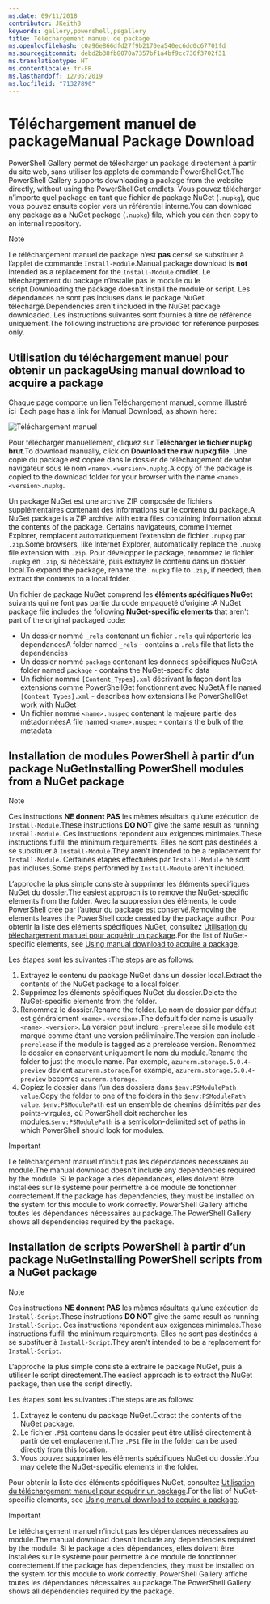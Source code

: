 ```yaml
---
ms.date: 09/11/2018
contributor: JKeithB
keywords: gallery,powershell,psgallery
title: Téléchargement manuel de package
ms.openlocfilehash: c0a96e866dfd27f9b2170ea540ec6dd0c67701fd
ms.sourcegitcommit: debd2b38fb8070a7357bf1a4bf9cc736f3702f31
ms.translationtype: HT
ms.contentlocale: fr-FR
ms.lasthandoff: 12/05/2019
ms.locfileid: "71327890"
---
```

# <a name="manual-package-download"></a><span data-ttu-id="a8de9-103">Téléchargement manuel de package</span><span class="sxs-lookup"><span data-stu-id="a8de9-103">Manual Package Download</span></span>

<span data-ttu-id="a8de9-104">PowerShell Gallery permet de télécharger un package directement à partir du site web, sans utiliser les applets de commande PowerShellGet.</span><span class="sxs-lookup"><span data-stu-id="a8de9-104">The PowerShell Gallery supports downloading a package from the website directly, without using the PowerShellGet cmdlets.</span></span> <span data-ttu-id="a8de9-105">Vous pouvez télécharger n’importe quel package en tant que fichier de package NuGet (`.nupkg`), que vous pouvez ensuite copier vers un référentiel interne.</span><span class="sxs-lookup"><span data-stu-id="a8de9-105">You can download any package as a NuGet package (`.nupkg`) file, which you can then copy to an internal repository.</span></span>

> [!NOTE]
> <span data-ttu-id="a8de9-106">Le téléchargement manuel de package n’est **pas** censé se substituer à l’applet de commande `Install-Module`.</span><span class="sxs-lookup"><span data-stu-id="a8de9-106">Manual package download is **not** intended as a replacement for the `Install-Module` cmdlet.</span></span>
> <span data-ttu-id="a8de9-107">Le téléchargement du package n’installe pas le module ou le script.</span><span class="sxs-lookup"><span data-stu-id="a8de9-107">Downloading the package doesn't install the module or script.</span></span> <span data-ttu-id="a8de9-108">Les dépendances ne sont pas incluses dans le package NuGet téléchargé.</span><span class="sxs-lookup"><span data-stu-id="a8de9-108">Dependencies aren't included in the NuGet package downloaded.</span></span> <span data-ttu-id="a8de9-109">Les instructions suivantes sont fournies à titre de référence uniquement.</span><span class="sxs-lookup"><span data-stu-id="a8de9-109">The following instructions are provided for reference purposes only.</span></span>

## <a name="using-manual-download-to-acquire-a-package"></a><span data-ttu-id="a8de9-110">Utilisation du téléchargement manuel pour obtenir un package</span><span class="sxs-lookup"><span data-stu-id="a8de9-110">Using manual download to acquire a package</span></span>

<span data-ttu-id="a8de9-111">Chaque page comporte un lien Téléchargement manuel, comme illustré ici :</span><span class="sxs-lookup"><span data-stu-id="a8de9-111">Each page has a link for Manual Download, as shown here:</span></span>

![Téléchargement manuel](../../Images/packagedisplaypagewithpseditions.png)

<span data-ttu-id="a8de9-113">Pour télécharger manuellement, cliquez sur **Télécharger le fichier nupkg brut**.</span><span class="sxs-lookup"><span data-stu-id="a8de9-113">To download manually, click on **Download the raw nupkg file**.</span></span> <span data-ttu-id="a8de9-114">Une copie du package est copiée dans le dossier de téléchargement de votre navigateur sous le nom `<name>.<version>.nupkg`.</span><span class="sxs-lookup"><span data-stu-id="a8de9-114">A copy of the package is copied to the download folder for your browser with the name `<name>.<version>.nupkg`.</span></span>

<span data-ttu-id="a8de9-115">Un package NuGet est une archive ZIP composée de fichiers supplémentaires contenant des informations sur le contenu du package.</span><span class="sxs-lookup"><span data-stu-id="a8de9-115">A NuGet package is a ZIP archive with extra files containing information about the contents of the package.</span></span> <span data-ttu-id="a8de9-116">Certains navigateurs, comme Internet Explorer, remplacent automatiquement l’extension de fichier `.nupkg` par `.zip`.</span><span class="sxs-lookup"><span data-stu-id="a8de9-116">Some browsers, like Internet Explorer, automatically replace the `.nupkg` file extension with `.zip`.</span></span> <span data-ttu-id="a8de9-117">Pour développer le package, renommez le fichier `.nupkg` en `.zip`, si nécessaire, puis extrayez le contenu dans un dossier local.</span><span class="sxs-lookup"><span data-stu-id="a8de9-117">To expand the package, rename the `.nupkg` file to `.zip`, if needed, then extract the contents to a local folder.</span></span>

<span data-ttu-id="a8de9-118">Un fichier de package NuGet comprend les **éléments spécifiques NuGet** suivants qui ne font pas partie du code empaqueté d’origine :</span><span class="sxs-lookup"><span data-stu-id="a8de9-118">A NuGet package file includes the following **NuGet-specific elements** that aren't part of the original packaged code:</span></span>

- <span data-ttu-id="a8de9-119">Un dossier nommé `_rels` contenant un fichier `.rels` qui répertorie les dépendances</span><span class="sxs-lookup"><span data-stu-id="a8de9-119">A folder named `_rels` - contains a `.rels` file that lists the dependencies</span></span>
- <span data-ttu-id="a8de9-120">Un dossier nommé `package` contenant les données spécifiques NuGet</span><span class="sxs-lookup"><span data-stu-id="a8de9-120">A folder named `package` - contains the NuGet-specific data</span></span>
- <span data-ttu-id="a8de9-121">Un fichier nommé `[Content_Types].xml` décrivant la façon dont les extensions comme PowerShellGet fonctionnent avec NuGet</span><span class="sxs-lookup"><span data-stu-id="a8de9-121">A file named `[Content_Types].xml` - describes how extensions like PowerShellGet work with NuGet</span></span>
- <span data-ttu-id="a8de9-122">Un fichier nommé `<name>.nuspec` contenant la majeure partie des métadonnées</span><span class="sxs-lookup"><span data-stu-id="a8de9-122">A file named `<name>.nuspec` - contains the bulk of the metadata</span></span>

## <a name="installing-powershell-modules-from-a-nuget-package"></a><span data-ttu-id="a8de9-123">Installation de modules PowerShell à partir d’un package NuGet</span><span class="sxs-lookup"><span data-stu-id="a8de9-123">Installing PowerShell modules from a NuGet package</span></span>

> [!NOTE]
> <span data-ttu-id="a8de9-124">Ces instructions **NE donnent PAS** les mêmes résultats qu’une exécution de `Install-Module`.</span><span class="sxs-lookup"><span data-stu-id="a8de9-124">These instructions **DO NOT** give the same result as running `Install-Module`.</span></span> <span data-ttu-id="a8de9-125">Ces instructions répondent aux exigences minimales.</span><span class="sxs-lookup"><span data-stu-id="a8de9-125">These instructions fulfill the minimum requirements.</span></span> <span data-ttu-id="a8de9-126">Elles ne sont pas destinées à se substituer à `Install-Module`.</span><span class="sxs-lookup"><span data-stu-id="a8de9-126">They aren't intended to be a replacement for `Install-Module`.</span></span>
> <span data-ttu-id="a8de9-127">Certaines étapes effectuées par `Install-Module` ne sont pas incluses.</span><span class="sxs-lookup"><span data-stu-id="a8de9-127">Some steps performed by `Install-Module` aren't included.</span></span>

<span data-ttu-id="a8de9-128">L’approche la plus simple consiste à supprimer les éléments spécifiques NuGet du dossier.</span><span class="sxs-lookup"><span data-stu-id="a8de9-128">The easiest approach is to remove the NuGet-specific elements from the folder.</span></span> <span data-ttu-id="a8de9-129">Avec la suppression des éléments, le code PowerShell créé par l’auteur du package est conservé.</span><span class="sxs-lookup"><span data-stu-id="a8de9-129">Removing the elements leaves the PowerShell code created by the package author.</span></span>
<span data-ttu-id="a8de9-130">Pour obtenir la liste des éléments spécifiques NuGet, consultez [Utilisation du téléchargement manuel pour acquérir un package](#using-manual-download-to-acquire-a-package).</span><span class="sxs-lookup"><span data-stu-id="a8de9-130">For the list of NuGet-specific elements, see [Using manual download to acquire a package](#using-manual-download-to-acquire-a-package).</span></span>

<span data-ttu-id="a8de9-131">Les étapes sont les suivantes :</span><span class="sxs-lookup"><span data-stu-id="a8de9-131">The steps are as follows:</span></span>

1. <span data-ttu-id="a8de9-132">Extrayez le contenu du package NuGet dans un dossier local.</span><span class="sxs-lookup"><span data-stu-id="a8de9-132">Extract the contents of the NuGet package to a local folder.</span></span>
2. <span data-ttu-id="a8de9-133">Supprimez les éléments spécifiques NuGet du dossier.</span><span class="sxs-lookup"><span data-stu-id="a8de9-133">Delete the NuGet-specific elements from the folder.</span></span>
3. <span data-ttu-id="a8de9-134">Renommez le dossier.</span><span class="sxs-lookup"><span data-stu-id="a8de9-134">Rename the folder.</span></span> <span data-ttu-id="a8de9-135">Le nom de dossier par défaut est généralement `<name>.<version>`.</span><span class="sxs-lookup"><span data-stu-id="a8de9-135">The default folder name is usually `<name>.<version>`.</span></span> <span data-ttu-id="a8de9-136">La version peut inclure `-prerelease` si le module est marqué comme étant une version préliminaire.</span><span class="sxs-lookup"><span data-stu-id="a8de9-136">The version can include `-prerelease` if the module is tagged as a prerelease version.</span></span> <span data-ttu-id="a8de9-137">Renommez le dossier en conservant uniquement le nom du module.</span><span class="sxs-lookup"><span data-stu-id="a8de9-137">Rename the folder to just the module name.</span></span> <span data-ttu-id="a8de9-138">Par exemple, `azurerm.storage.5.0.4-preview` devient `azurerm.storage`.</span><span class="sxs-lookup"><span data-stu-id="a8de9-138">For example, `azurerm.storage.5.0.4-preview` becomes `azurerm.storage`.</span></span>
4. <span data-ttu-id="a8de9-139">Copiez le dossier dans l’un des dossiers dans `$env:PSModulePath value`.</span><span class="sxs-lookup"><span data-stu-id="a8de9-139">Copy the folder to one of the folders in the `$env:PSModulePath value`.</span></span> <span data-ttu-id="a8de9-140">`$env:PSModulePath` est un ensemble de chemins délimités par des points-virgules, où PowerShell doit rechercher les modules.</span><span class="sxs-lookup"><span data-stu-id="a8de9-140">`$env:PSModulePath` is a semicolon-delimited set of paths in which PowerShell should look for modules.</span></span>

> [!IMPORTANT]
> <span data-ttu-id="a8de9-141">Le téléchargement manuel n’inclut pas les dépendances nécessaires au module.</span><span class="sxs-lookup"><span data-stu-id="a8de9-141">The manual download doesn't include any dependencies required by the module.</span></span> <span data-ttu-id="a8de9-142">Si le package a des dépendances, elles doivent être installées sur le système pour permettre à ce module de fonctionner correctement.</span><span class="sxs-lookup"><span data-stu-id="a8de9-142">If the package has dependencies, they must be installed on the system for this module to work correctly.</span></span> <span data-ttu-id="a8de9-143">PowerShell Gallery affiche toutes les dépendances nécessaires au package.</span><span class="sxs-lookup"><span data-stu-id="a8de9-143">The PowerShell Gallery shows all dependencies required by the package.</span></span>

## <a name="installing-powershell-scripts-from-a-nuget-package"></a><span data-ttu-id="a8de9-144">Installation de scripts PowerShell à partir d’un package NuGet</span><span class="sxs-lookup"><span data-stu-id="a8de9-144">Installing PowerShell scripts from a NuGet package</span></span>

> [!NOTE]
> <span data-ttu-id="a8de9-145">Ces instructions **NE donnent PAS** les mêmes résultats qu’une exécution de `Install-Script`.</span><span class="sxs-lookup"><span data-stu-id="a8de9-145">These instructions **DO NOT** give the same result as running `Install-Script`.</span></span> <span data-ttu-id="a8de9-146">Ces instructions répondent aux exigences minimales.</span><span class="sxs-lookup"><span data-stu-id="a8de9-146">These instructions fulfill the minimum requirements.</span></span> <span data-ttu-id="a8de9-147">Elles ne sont pas destinées à se substituer à `Install-Script`.</span><span class="sxs-lookup"><span data-stu-id="a8de9-147">They aren't intended to be a replacement for `Install-Script`.</span></span>

<span data-ttu-id="a8de9-148">L’approche la plus simple consiste à extraire le package NuGet, puis à utiliser le script directement.</span><span class="sxs-lookup"><span data-stu-id="a8de9-148">The easiest approach is to extract the NuGet package, then use the script directly.</span></span>

<span data-ttu-id="a8de9-149">Les étapes sont les suivantes :</span><span class="sxs-lookup"><span data-stu-id="a8de9-149">The steps are as follows:</span></span>

1. <span data-ttu-id="a8de9-150">Extrayez le contenu du package NuGet.</span><span class="sxs-lookup"><span data-stu-id="a8de9-150">Extract the contents of the NuGet package.</span></span>
2. <span data-ttu-id="a8de9-151">Le fichier `.PS1` contenu dans le dossier peut être utilisé directement à partir de cet emplacement.</span><span class="sxs-lookup"><span data-stu-id="a8de9-151">The `.PS1` file in the folder can be used directly from this location.</span></span>
3. <span data-ttu-id="a8de9-152">Vous pouvez supprimer les éléments spécifiques NuGet du dossier.</span><span class="sxs-lookup"><span data-stu-id="a8de9-152">You may delete the NuGet-specific elements in the folder.</span></span>

<span data-ttu-id="a8de9-153">Pour obtenir la liste des éléments spécifiques NuGet, consultez [Utilisation du téléchargement manuel pour acquérir un package](#using-manual-download-to-acquire-a-package).</span><span class="sxs-lookup"><span data-stu-id="a8de9-153">For the list of NuGet-specific elements, see [Using manual download to acquire a package](#using-manual-download-to-acquire-a-package).</span></span>

> [!IMPORTANT]
> <span data-ttu-id="a8de9-154">Le téléchargement manuel n’inclut pas les dépendances nécessaires au module.</span><span class="sxs-lookup"><span data-stu-id="a8de9-154">The manual download doesn't include any dependencies required by the module.</span></span> <span data-ttu-id="a8de9-155">Si le package a des dépendances, elles doivent être installées sur le système pour permettre à ce module de fonctionner correctement.</span><span class="sxs-lookup"><span data-stu-id="a8de9-155">If the package has dependencies, they must be installed on the system for this module to work correctly.</span></span> <span data-ttu-id="a8de9-156">PowerShell Gallery affiche toutes les dépendances nécessaires au package.</span><span class="sxs-lookup"><span data-stu-id="a8de9-156">The PowerShell Gallery shows all dependencies required by the package.</span></span>
